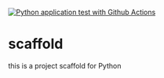 [![Python application test with Github Actions](https://github.com/YoungsoonK/scaffold/actions/workflows/main.yml/badge.svg)](https://github.com/YoungsoonK/scaffold/actions/workflows/main.yml)

# scaffold
this is a project scaffold for Python
